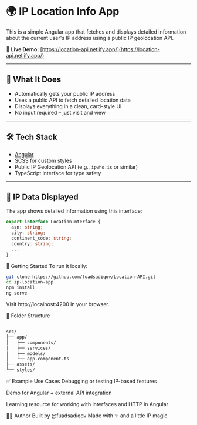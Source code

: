 # 🌍 IP Location Info App

This is a simple Angular app that fetches and displays detailed information about the current user's IP address using a public IP geolocation API.

🔗 **Live Demo:** [https://location-api.netlify.app/](https://location-api.netlify.app/)

---

## 📌 What It Does

- Automatically gets your public IP address
- Uses a public API to fetch detailed location data
- Displays everything in a clean, card-style UI
- No input required – just visit and view

---

## 🛠 Tech Stack

- [Angular](https://angular.io/)
- [SCSS](https://sass-lang.com/) for custom styles
- Public IP Geolocation API (e.g., `ipwho.is` or similar)
- TypeScript interface for type safety

---

## 🧾 IP Data Displayed

The app shows detailed information using this interface:

```ts
export interface LocationInterface {
  asn: string;
  city: string;
  continent_code: string;
  country: string;
  ...
}
```

🚀 Getting Started
To run it locally:

```bash
git clone https://github.com/fuadsadiqov/Location-API.git
cd ip-location-app
npm install
ng serve

```
Visit http://localhost:4200 in your browser.

🧱 Folder Structure
```graphql

src/
├── app/
│   ├── components/  
│   ├── services/      
│   ├── models/      
│   └── app.component.ts  
├── assets/               
└── styles/               
```

✅ Example Use Cases
Debugging or testing IP-based features

Demo for Angular + external API integration

Learning resource for working with interfaces and HTTP in Angular

🙋‍♂️ Author
Built by @fuadsadiqov
Made with ✨ and a little IP magic
